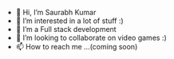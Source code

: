 - 👋 Hi, I’m Saurabh Kumar
- 👀 I’m interested in a lot of stuff :)
- 🌱 I’m a Full stack development
- 💞️ I’m looking to collaborate on video games :)
- 📫 How to reach me ...(coming soon)

<!---
saurabhkr17/saurabhkr17 is a ✨ special ✨ repository because its `README.md` (this file) appears on your GitHub profile.
You can click the Preview link to take a look at your changes.
--->
